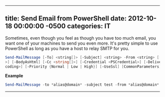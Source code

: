 ﻿---

title:  Send Email from PowerShell
date:   2012-10-18 00:00:00 -0500
categories: IT
---






Sometimes, even though you feel as though you have too much email, you want one of your machines to send you even more. It's pretty simple to use PowerShell as long as you have a host to relay SMTP for you.
```powershell
Send-MailMessage [-To] <string[]> [-Subject] <string> -From <string> [[-Body] <string>] [[-SmtpServer] <string>] [-Attachments <string[]>] [-Bcc <string[]
>] [-BodyAsHtml] [-Cc <string[]>] [-Credential <PSCredential>] [-DeliveryNotificationOption {None | OnSuccess | OnFailure | Delay | Never}] [-Encoding <En
coding>] [-Priority {Normal | Low | High}] [-UseSsl] [CommonParameters]
```
<b>Example</b>
```powershell
Send-MailMessage -to *alias@domain* -subject test -from *alias@domain* -body test -smtpserver *ip-address*
```
---


